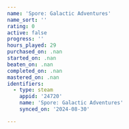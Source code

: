 ```yaml
---
name: 'Spore: Galactic Adventures'
name_sort: ''
rating: 0
active: false
progress: ''
hours_played: 29
purchased_on: .nan
started_on: .nan
beaten_on: .nan
completed_on: .nan
mastered_on: .nan
identifiers:
  - type: steam
    appid: '24720'
    name: 'Spore: Galactic Adventures'
    synced_on: '2024-08-30'

---
```

